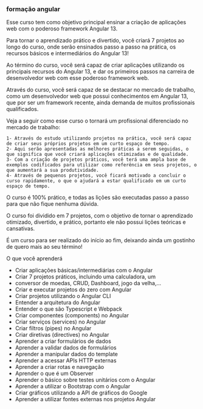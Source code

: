 ### formação angular

Esse curso tem como objetivo principal ensinar a criação de aplicações web com o poderoso framework Angular 13.

Para tornar o aprendizado prático e divertido, você criará 7 projetos ao longo do curso, onde serão ensinados passo a passo na prática, os recursos básicos e intermediários do Angular 13!

Ao término do curso, você será capaz de criar aplicações utilizando os principais recursos do Angular 13, e dar os primeiros passos na carreira de desenvolvedor web com esse poderoso framework web.

Através do curso, você será capaz de se destacar no mercado de trabalho, como um desenvolvedor web que possui conhecimentos em Angular 13, que por ser um framework recente, ainda demanda de muitos profissionais qualificados.

Veja a seguir como esse curso o tornará um profissional diferenciado no mercado de trabalho:

    1- Através do estudo utilizando projetos na prática, você será capaz de criar seus próprios projetos em um curto espaço de tempo.
    2- Aqui serão apresentadas as melhores práticas a serem seguidas, o que significa que você criará aplicações otimizadas e de qualidade.
    3- Com a criação de projetos práticos, você terá uma ampla base de exemplos codificados para utilizar como referência em seus projetos, o que aumentará a sua produtividade.
    4- Através de pequenos projetos, você ficará motivado a concluir o curso rapidamente, o que o ajudará a estar qualificado em um curto espaço de tempo.

O curso é 100% prático, e todas as lições são executadas passo a passo para que não fique nenhuma dúvida.

O curso foi dividido em 7 projetos, com o objetivo de tornar o aprendizado otimizado, divertido, e prático, portanto ele não possui lições teóricas e cansativas.

É um curso para ser realizado do início ao fim, deixando ainda um gostinho de quero mais ao seu término!

O que você aprenderá

  * Criar aplicações básicas/intermediárias com o Angular
  *  Criar 7 projetos práticos, incluindo uma calculadora, um
  *  conversor de moedas, CRUD, Dashboard, jogo da velha,...
  *  Criar e executar projetos do zero com Angular
  *  Criar projetos utilizando o Angular CLI
  *  Entender a arquitetura do Angular
  *  Entender o que são Typescript e Webpack
  *  Criar componentes (components) no Angular
  *  Criar serviços (services) no Angular
  *  Criar filtros (pipes) no Angular
  *  Criar diretivas (directives) no Angular
  *  Aprender a criar formulários de dados
  *  Aprender a validar dados de formulários
  *  Aprender a manipular dados do template
  *  Aprender a acessar APIs HTTP externas
  *  Aprender a criar rotas e navegação
  *  Aprender o que é um Observer
  *  Aprender o básico sobre testes unitários com o Angular
  *  Aprender a utilizar o Bootstrap com o Angular
  *  Criar gráficos utilizando a API de gráficos do Google
  *  Aprender a utilizar fontes externas nos projetos Angular

